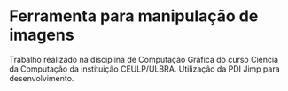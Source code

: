# Ferramenta para manipulação de imagens
Trabalho realizado na disciplina de Computação Gráfica do curso Ciência da Computação da instituição CEULP/ULBRA.
Utilização da PDI Jimp para desenvolvimento.
